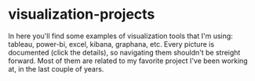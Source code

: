 # visualization-projects
In here you'll find some examples of visualization tools that I'm using:
tableau, power-bi, excel, kibana, graphana, etc.
Every picture is documented (click the details), so navigating them shouldn't be streight forward.
Most of them are related to my favorite project I've been working at, in the last couple of years.

